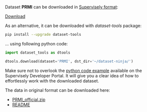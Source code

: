 Dataset **PRMI** can be downloaded in [Supervisely format](https://developer.supervisely.com/api-references/supervisely-annotation-json-format):

 [Download](https://www.dropbox.com/scl/fi/cx3p5t3cf1vh0l6cpkt9i/prmi-DatasetNinja.tar?rlkey=37t5d90wxnot176hfsat0s2ef&dl=1)

As an alternative, it can be downloaded with *dataset-tools* package:
``` bash
pip install --upgrade dataset-tools
```

... using following python code:
``` python
import dataset_tools as dtools

dtools.download(dataset='PRMI', dst_dir='~/dataset-ninja/')
```
Make sure not to overlook the [python code example](https://developer.supervisely.com/getting-started/python-sdk-tutorials/iterate-over-a-local-project) available on the Supervisely Developer Portal. It will give you a clear idea of how to effortlessly work with the downloaded dataset.

The data in original format can be downloaded here:

- [PRMI_official.zip](https://zenodo.org/record/5974905/files/PRMI_official.zip?download=1)
- [README](https://zenodo.org/record/5974905/files/README?download=1)
